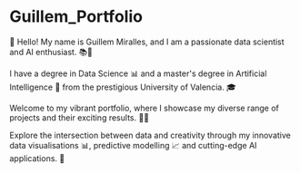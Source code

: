# Guillem_Portfolio
👋 Hello! My name is Guillem Miralles, and I am a passionate data scientist and AI enthusiast. 📚🧠

I have a degree in Data Science 📊 and a master's degree in Artificial Intelligence 🤖 from the prestigious University of Valencia. 🎓

Welcome to my vibrant portfolio, where I showcase my diverse range of projects and their exciting results. 💼✨

Explore the intersection between data and creativity through my innovative data visualisations 📊, predictive modelling 📈 and cutting-edge AI applications. 🌟

